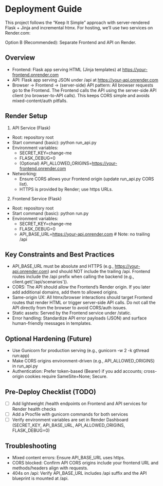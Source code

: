 # Deployment Guide

This project follows the “Keep It Simple” approach with server-rendered Flask + Jinja and incremental htmx. For hosting, we’ll use two services on Render.com:

Option B (Recommended): Separate Frontend and API on Render.

## Overview

- Frontend: Flask app serving HTML (Jinja templates) at https://your-frontend.onrender.com
- API: Flask app serving JSON under /api at https://your-api.onrender.com
- Browser -> Frontend -> (server-side) API pattern: All browser requests go to the Frontend. The Frontend calls the API using the server-side API client (no browser-to-API calls). This keeps CORS simple and avoids mixed-content/auth pitfalls.

## Render Setup

1) API Service (Flask)
- Root: repository root
- Start command (basic): python run_api.py
- Environment variables:
  - SECRET_KEY=change-me
  - FLASK_DEBUG=0
  - (Optional) API_ALLOWED_ORIGINS=https://your-frontend.onrender.com
- Networking:
  - Ensure CORS allows your Frontend origin (update run_api.py CORS list).
  - HTTPS is provided by Render; use https URLs.

2) Frontend Service (Flask)
- Root: repository root
- Start command (basic): python run.py
- Environment variables:
  - SECRET_KEY=change-me
  - FLASK_DEBUG=0
  - API_BASE_URL=https://your-api.onrender.com  # Note: no trailing /api

## Key Constraints and Best Practices

- API_BASE_URL must be absolute and HTTPS (e.g., https://your-api.onrender.com) and should NOT include the trailing /api. Frontend routes include the /api prefix when calling the backend (e.g., client.get('/api/scenarios')).
- CORS: The API should allow the Frontend’s Render origin. If you later add additional domains, add them to allowed origins.
- Same-origin UX: All htmx/browser interactions should target Frontend routes that render HTML or trigger server-side API calls. Do not call the API directly from the browser to avoid CORS/auth issues.
- Static assets: Served by the Frontend service under /static.
- Error handling: Standardize API error payloads (JSON) and surface human-friendly messages in templates.

## Optional Hardening (Future)

- Use Gunicorn for production serving (e.g., gunicorn -w 2 -k gthread run:app)
- Make CORS origins environment-driven (e.g., API_ALLOWED_ORIGINS) in run_api.py
- Authentication: Prefer token-based (Bearer) if you add accounts; cross-origin cookies require SameSite=None; Secure.

## Pre-Deploy Checklist (TODO)

- [ ] Add lightweight /health endpoints on Frontend and API services for Render health checks
- [ ] Add a Procfile with gunicorn commands for both services
- [ ] Verify environment variables are set in Render Dashboard (SECRET_KEY, API_BASE_URL, API_ALLOWED_ORIGINS, FLASK_DEBUG=0)

## Troubleshooting

- Mixed content errors: Ensure API_BASE_URL uses https.
- CORS blocked: Confirm API CORS origins include your frontend URL and methods/headers align with requests.
- 404s on /api: Verify API_BASE_URL includes /api suffix and the API blueprint is mounted at /api.
